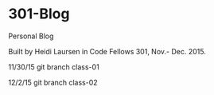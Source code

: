 # 301-Blog
Personal Blog

Built by Heidi Laursen in Code Fellows 301, Nov.- Dec. 2015.

11/30/15
git branch class-01

12/2/15
git branch class-02
